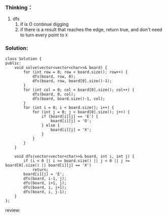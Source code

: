 ### Thinking：
1. dfs
	1. if is O continue digging
	2. if there is a result that reaches the edge, return true, and don't need to turn every point to `X`

### Solution:

```
class Solution {
public:
    void solve(vector<vector<char>>& board) {
	    for (int row = 0; row < board.size(); row++) {
		    dfs(board, row, 0);
		    dfs(board, row, board[0].size()-1);
	    }
	    for (int col = 0; col < board[0].size(); col++) {
		    dfs(board, 0, col);
		    dfs(board, board.size()-1, col);
	    }
        for (int i = 0; i < board.size(); i++) {
	        for (int j = 0; j < board[0].size(); j++) {
		        if (board[i][j] == 'E') {
			        board[i][j] = 'O';
		        } else {
			        board[i][j] = 'X';
		        }
	        }
        }
    }

	void dfs(vector<vector<char>>& board, int i, int j) {
		if (i < 0 || i >= board.size() || j < 0 || j >= board[0].size() || board[i][j] == 'X')
			return;
		board[i][j] = 'E';
		dfs(board, i-1, j);
		dfs(board, i+1, j);
		dfs(board, i, j+1);
		dfs(board, i, j-1);
	}
};
```

review: